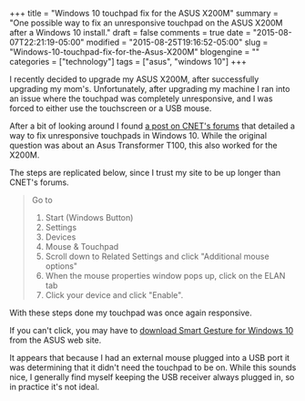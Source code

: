 +++
title = "Windows 10 touchpad fix for the ASUS X200M"
summary = "One possible way to fix an unresponsive touchpad on the ASUS X200M after a Windows 10 install."
draft = false
comments = true
date = "2015-08-07T22:21:19-05:00"
modified = "2015-08-25T19:16:52-05:00"
slug = "Windows-10-touchpad-fix-for-the-Asus-X200M"
blogengine = ""
categories = ["technology"]
tags = ["asus", "windows 10"]
+++

<p>I recently decided to upgrade my ASUS X200M, after successfully upgrading my mom's. Unfortunately, after upgrading my machine I ran into an issue where the touchpad was completely unresponsive, and I was forced to either use the touchscreen or a USB mouse.</p>

<p>After a bit of looking around I found <a href="http://www.cnet.com/forums/post/48428cdd-d8a9-4ef4-8bed-c70357f55fec/">a post on CNET's forums</a> that detailed a way to fix unresponsive touchpads in Windows 10. While the original question was about an Asus Transformer T100, this also worked for the X200M.</p>

<p>The steps are replicated below, since I trust my site to be up longer than CNET's forums.</p>

<blockquote>
  <p>Go to</p>

  <ol>
  <li>Start (Windows Button)</li>
  <li>Settings</li>
  <li>Devices</li>
  <li>Mouse &amp; Touchpad</li>
  <li>Scroll down to Related Settings and click "Additional mouse options"</li>
  <li>When the mouse properties window pops up, click on the ELAN tab</li>
  <li>Click your device and click "Enable".</li>
  </ol>
</blockquote>

<p>With these steps done my touchpad was once again responsive.</p>

<p>If you can't click, you may have to <a href="http://support.asus.com/Download.aspx?SLanguage=en&m=Smart+Gesture">download Smart Gesture for Windows 10</a> from the ASUS web site.</p>

<p>It appears that because I had an external mouse plugged into a USB port it was determining that it didn't need the touchpad to be on. While this sounds nice, I generally find myself keeping the USB receiver always plugged in, so in practice it's not ideal.</p>
